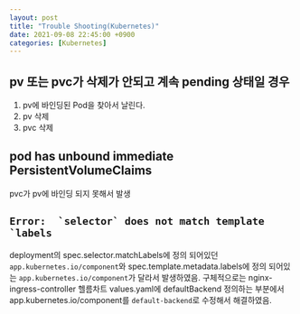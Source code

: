 ```yaml
---
layout: post
title: "Trouble Shooting(Kubernetes)"
date: 2021-09-08 22:45:00 +0900
categories: [Kubernetes]
---
```


## pv 또는 pvc가 삭제가 안되고 계속 pending 상태일 경우

1. pv에 바인딩된 Pod을 찾아서 날린다.
2. pv 삭제
3. pvc 삭제

## pod has unbound immediate PersistentVolumeClaims
pvc가 pv에 바인딩 되지 못해서 발생

## ```Error:  `selector` does not match template `labels```
deployment의 spec.selector.matchLabels에 정의 되어있던 ```app.kubernetes.io/component```와 spec.template.metadata.labels에 정의 되어있는 ```app.kubernetes.io/component```가 달라서 발생하였음.
구체적으로는 nginx-ingress-controller 헬름차트 values.yaml에 defaultBackend 정의하는 부분에서 app.kubernetes.io/component를 ```default-backend```로 수정해서 해결하였음.